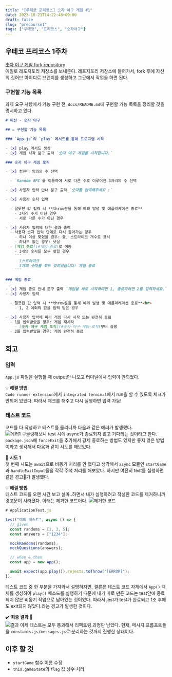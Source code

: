 ```yaml
---
title: "[우테코 프리코스] 숫자 야구 게임 #1"
date: 2023-10-21T14:22:48+09:00
draft: false
slug: "precourse1"
tags: ["우테코", "프리코스", "숫자야구"]
---
```


## 우테코 프리코스 1주차

[숫자 야구 게임 fork repository](https://github.com/kimdaye77/javascript-baseball-6)
<br>
메일로 레포지토리 저장소를 보내준다. 레포지토리 저장소에 들어가서, fork 후에 자신의 깃허브 아이디로 브랜치를 생성하고 그곳에서 작업을 하면 된다.

### 구현할 기능 목록

과제 요구 사항에서 기능 구현 전, `docs/README.md`에 구현할 기능 목록을 정리할 것을 명시하고 있다.

````md
# 미션 - 숫자 야구

## ✏️ 구현할 기능 목록

### `App.js`의 `play` 메서드를 통해 프로그램 시작

- [x] play 메서드 생성
- [x] 게임 시작 문구 출력 `숫자 야구 게임을 시작합니다.`

### 숫자 야구 게임 로직

- [x] 컴퓨터 임의의 수 선택

  - `Random API`를 이용하여 서로 다른 수로 이루어진 3자리의 수 선택

- [x] 사용자 입력 안내 문구 출력 `숫자를 입력해주세요 :`

- [x] 사용자 숫자 입력

  - 잘못된 값 입력 시 **throw문을 통해 예외 발생 및 애플리케이션 종료**
    - 3자리 수가 아닌 경우
    - 서로 다른 수가 아닌 경우

- [x] 사용자 입력에 대한 결과 출력
  - 사용자 숫자 입력 단계로 다시 돌아가는 경우
    - 하나 이상 맞혔을 경우: 볼, 스트라이크 개수로 표시
    - 하나도 없는 경우: 낫싱
  - [게임 종료](#게임-종료)로 이동
    - 3개의 숫자를 모두 맞힐 경우
    ```
      3스트라이크
      3개의 숫자를 모두 맞히셨습니다! 게임 종료
    ```

### 게임 종료

- [x] 게임 종료 안내 문구 출력 `게임을 새로 시작하려면 1, 종료하려면 2를 입력하세요.`
- [x] 사용자 입력

  - 잘못된 값 입력 시 **throw문을 통해 예외 발생 및 애플리케이션 종료**<br>
    - 1, 2 이외의 값을 입력 받은 경우

- [x] 사용자 입력에 따라 게임 다시 시작 또는 완전히 종료
  - 1을 입력받았을 경우: 게임 재시작
    - [숫자 야구 게임 로직](#숫자-야구-게임-로직)부터 실행
  - 2를 입력받았을 경우: 게임 완전히 종료
````

## 회고

### 입력

`App.js` 파일을 실행할 때 output만 나오고 터미널에서 입력이 안되었다.

💡 **해결 방법**<br>
`Code runner extension`에서 `integrated terminal`에서 run을 할 수 있도록 체크가 안되어 있었다. 따라서 체크를 해주고 다시 실행하면 입력 가능!

### 테스트 코드

코드를 다 작성하고 테스트를 돌리니까 다음과 같은 에러가 발생했다.<br>
![에러1](img/precourse1-1.png)
구글링해보니 test 시에 async가 종료되지 않고 기다리는 것이라고 한다.
`package.json`에 `forceExit`을 추가해서 강제 종료하는 방법도 있지만 좋지 않은 방법이라고 생각해서 다음과 같이 시도를 해보았다.

🔨 **시도 1**<br>
첫 번째 시도는 `await`으로 비동기 처리를 안 했다고 생각해서 `async` 모듈인 `startGame`과 `handleExitInput`들을 각각 주석 처리를 해보았다. 하지만 여전히 test를 실행하면 같은 경고🚨가 발생했다.

💡 **해결 방법**<br>
테스트 코드를 오랜 시간 보고 설마..하면서 내가 실행하려고 작성한 코드를 제거하니까 경고문이 사라졌다. 아래는 제거한 코드이다.
![제거한 코드](img/precourse1-2.png)

```js
# ApplicationTest.js

test("예외 테스트", async () => {
  // given
  const randoms = [1, 3, 5];
  const answers = ["1234"];

  mockRandoms(randoms);
  mockQuestions(answers);

  // when & then
  const app = new App();

  await expect(app.play()).rejects.toThrow("[ERROR]");
});
```

테스트 코드 중 한 부분을 가져와서 설명하자면, 결론은 테스트 코드 자체에서 `App()` 객체를 생성하여 `play()` 메소드를 실행하기 때문에 내가 따로 만든 코드는 test안에 종료되지 않은 비동기 작업으로 남아있는 것이었다. 따라서 jest가 test가 완료되고 1초 후에도 exit되지 않았다.라는 경고가 발생한 것이다.

✔️ **최종 결과** 💯<br>
![결과](img/precourse1-3.png)
이제 테스트는 모두 통과해서 리팩토링 과정만 남았다. 현재, 메시지 프롬프트들을 `constants.js/messages.js`로 분리하는 것까지 진행한 상태이다.

## 이후 할 것

- `startGame` 함수 이름 수정
- `this.gameState`의 `flag` 값 상수 처리
